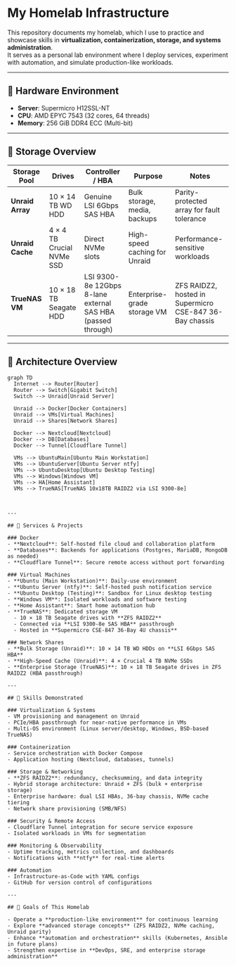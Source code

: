 # My Homelab Infrastructure

This repository documents my homelab, which I use to practice and showcase skills in **virtualization, containerization, storage, and systems administration**.  
It serves as a personal lab environment where I deploy services, experiment with automation, and simulate production-like workloads.

---

## 🔹 Hardware Environment

- **Server**: Supermicro H12SSL-NT  
- **CPU**: AMD EPYC 7543 (32 cores, 64 threads)  
- **Memory**: 256 GiB DDR4 ECC (Multi-bit)  

---

## 🔹 Storage Overview

| Storage Pool | Drives | Controller / HBA | Purpose | Notes |
|--------------|--------|-----------------|---------|-------|
| **Unraid Array** | 10 × 14 TB WD HDD | Genuine LSI 6Gbps SAS HBA | Bulk storage, media, backups | Parity-protected array for fault tolerance |
| **Unraid Cache** | 4 × 4 TB Crucial NVMe SSD | Direct NVMe slots | High-speed caching for Unraid | Performance-sensitive workloads |
| **TrueNAS VM** | 10 × 18 TB Seagate HDD | LSI 9300-8e 12Gbps 8-lane external SAS HBA (passed through) | Enterprise-grade storage VM | ZFS RAIDZ2, hosted in Supermicro CSE-847 36-Bay chassis |

---

## 🔹 Architecture Overview

```mermaid
graph TD
  Internet --> Router[Router]
  Router --> Switch[Gigabit Switch]
  Switch --> Unraid[Unraid Server]

  Unraid --> Docker[Docker Containers]
  Unraid --> VMs[Virtual Machines]
  Unraid --> Shares[Network Shares]

  Docker --> Nextcloud[Nextcloud]
  Docker --> DB[Databases]
  Docker --> Tunnel[Cloudflare Tunnel]

  VMs --> UbuntuMain[Ubuntu Main Workstation]
  VMs --> UbuntuServer[Ubuntu Server ntfy]
  VMs --> UbuntuDesktop[Ubuntu Desktop Testing]
  VMs --> Windows[Windows VM]
  VMs --> HA[Home Assistant]
  VMs --> TrueNAS[TrueNAS 10x18TB RAIDZ2 via LSI 9300-8e]



---

## 🔹 Services & Projects

### Docker
- **Nextcloud**: Self-hosted file cloud and collaboration platform  
- **Databases**: Backends for applications (Postgres, MariaDB, MongoDB as needed)  
- **Cloudflare Tunnel**: Secure remote access without port forwarding  

### Virtual Machines
- **Ubuntu (Main Workstation)**: Daily-use environment  
- **Ubuntu Server (ntfy)**: Self-hosted push notification service  
- **Ubuntu Desktop (Testing)**: Sandbox for Linux desktop testing  
- **Windows VM**: Isolated workloads and software testing  
- **Home Assistant**: Smart home automation hub  
- **TrueNAS**: Dedicated storage VM  
  - 10 × 18 TB Seagate drives with **ZFS RAIDZ2**  
  - Connected via **LSI 9300-8e SAS HBA** passthrough  
  - Hosted in **Supermicro CSE-847 36-Bay 4U chassis**  

### Network Shares
- **Bulk Storage (Unraid)**: 10 × 14 TB WD HDDs on **LSI 6Gbps SAS HBA**  
- **High-Speed Cache (Unraid)**: 4 × Crucial 4 TB NVMe SSDs  
- **Enterprise Storage (TrueNAS)**: 10 × 18 TB Seagate drives in ZFS RAIDZ2 (HBA passthrough)  

---

## 🔹 Skills Demonstrated

### Virtualization & Systems
- VM provisioning and management on Unraid  
- PCIe/HBA passthrough for near-native performance in VMs  
- Multi-OS environment (Linux server/desktop, Windows, BSD-based TrueNAS)  

### Containerization
- Service orchestration with Docker Compose  
- Application hosting (Nextcloud, databases, tunnels)  

### Storage & Networking
- **ZFS RAIDZ2**: redundancy, checksumming, and data integrity  
- Hybrid storage architecture: Unraid + ZFS (bulk + enterprise storage)  
- Enterprise hardware: dual LSI HBAs, 36-bay chassis, NVMe cache tiering  
- Network share provisioning (SMB/NFS)  

### Security & Remote Access
- Cloudflare Tunnel integration for secure service exposure  
- Isolated workloads in VMs for segmentation  

### Monitoring & Observability
- Uptime tracking, metrics collection, and dashboards  
- Notifications with **ntfy** for real-time alerts  

### Automation
- Infrastructure-as-Code with YAML configs  
- GitHub for version control of configurations  

---

## 🔹 Goals of This Homelab

- Operate a **production-like environment** for continuous learning  
- Explore **advanced storage concepts** (ZFS RAIDZ2, NVMe caching, Unraid parity)  
- Enhance **automation and orchestration** skills (Kubernetes, Ansible in future plans)  
- Strengthen expertise in **DevOps, SRE, and enterprise storage administration**  
